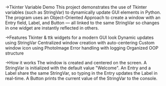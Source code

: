 ->Tkinter Variable Demo
    This project demonstrates the use of Tkinter variables (such as StringVar) to dynamically update GUI elements in Python.
    The program uses an Object-Oriented Approach to create a window with an Entry field, Label, and Button — all linked to the same StringVar so changes in one widget are instantly reflected in others.

->Features
    Tkinter & ttk widgets for a modern GUI look
    Dynamic updates using StringVar
    Centralized window creation with auto-centering
    Custom window icon using PhotoImage
    Error handling with logging
    Organized OOP structure

->How it works
    The window is created and centered on the screen.
    A StringVar is initialized with the default value "Welcome".
    An Entry and a Label share the same StringVar, so typing in the Entry updates the Label in real-time.
    A Button prints the current value of the StringVar to the console.
